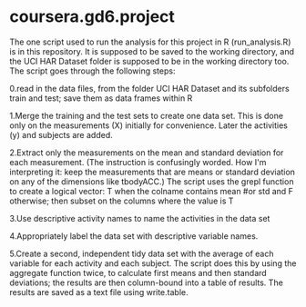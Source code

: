 coursera.gd6.project
====================
The one script used to run the analysis for this project in R (run_analysis.R) is in this repository. It is supposed to be saved to the working directory, and the UCI HAR Dataset folder is supposed to be in the working directory too. The script goes through the following steps:

0.read in the data files, from the folder UCI HAR Dataset and its subfolders train and test; save them as data frames within R

1.Merge the training and the test sets to create one data set. This is done only on the measurements (X) initially for convenience. Later the activities (y) and subjects are added.

2.Extract only the measurements on the mean and standard deviation for each measurement. (The instruction is confusingly worded. How I'm interpreting it: keep the measurements that are means or standard deviation on any of the dimensions like tbodyACC.) The script uses the grepl function to create a logical vector: T when the colname contains mean #or std and F otherwise; then subset on the columns where the value is T

3.Use descriptive activity names to name the activities in the data set

4.Appropriately label the data set with descriptive variable names. 

5.Create a second, independent tidy data set with the average of each variable for each activity and each subject. The script does this by using the aggregate function twice, to calculate first means and then standard deviations; the results are then column-bound into a table of results. The results are saved as a text file using write.table.
